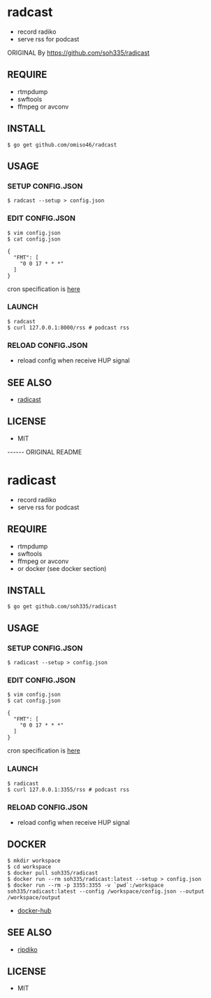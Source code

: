 # radcast

* record radiko
* serve rss for podcast

ORIGINAL By https://github.com/soh335/radicast

## REQUIRE

* rtmpdump
* swftools
* ffmpeg or avconv

## INSTALL

```
$ go get github.com/omiso46/radcast
```

## USAGE

### SETUP CONFIG.JSON

```
$ radcast --setup > config.json
```

### EDIT CONFIG.JSON

```
$ vim config.json
$ cat config.json

{
  "FMT": [
    "0 0 17 * * *"
  ]
}
```

cron specification is [here](https://godoc.org/github.com/robfig/cron#hdr-CRON_Expression_Format)

### LAUNCH

```
$ radcast
$ curl 127.0.0.1:8000/rss # podcast rss
```

### RELOAD CONFIG.JSON

* reload config when receive HUP signal

## SEE ALSO

* [radicast](https://github.com/soh335/radicast)

## LICENSE

* MIT



------ ORIGINAL README

# radicast

* record radiko
* serve rss for podcast

## REQUIRE

* rtmpdump
* swftools
* ffmpeg or avconv
* or docker (see docker section)

## INSTALL

```
$ go get github.com/soh335/radicast
```

## USAGE

### SETUP CONFIG.JSON

```
$ radicast --setup > config.json
```

### EDIT CONFIG.JSON

```
$ vim config.json
$ cat config.json

{
  "FMT": [
    "0 0 17 * * *"
  ]
}
```

cron specification is [here](https://godoc.org/github.com/robfig/cron#hdr-CRON_Expression_Format)

### LAUNCH

```
$ radicast
$ curl 127.0.0.1:3355/rss # podcast rss
```

### RELOAD CONFIG.JSON

* reload config when receive HUP signal

## DOCKER

```
$ mkdir workspace
$ cd workspace
$ docker pull soh335/radicast
$ docker run --rm soh335/radicast:latest --setup > config.json
$ docker run --rm -p 3355:3355 -v `pwd`:/workspace soh335/radicast:latest --config /workspace/config.json --output /workspace/output
```

* [docker-hub](https://registry.hub.docker.com/u/soh335/radicast/)

## SEE ALSO

* [ripdiko](https://github.com/miyagawa/ripdiko)

## LICENSE

* MIT
